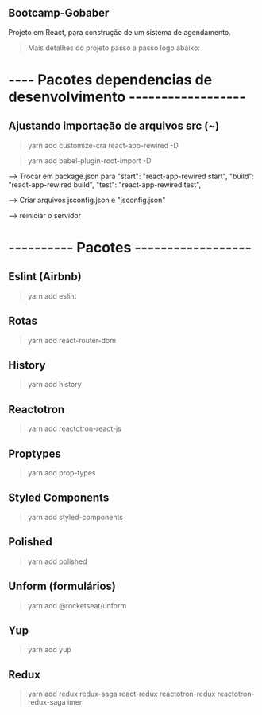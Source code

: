 ## Bootcamp-Gobaber

Projeto em React, para construção de um sistema de agendamento.

> Mais detalhes do projeto passo a passo logo abaixo:

# ---- Pacotes dependencias de desenvolvimento ------------------

## Ajustando importação de arquivos src (~)

> yarn add customize-cra react-app-rewired -D

> yarn add babel-plugin-root-import -D

--> Trocar em package.json para "start": "react-app-rewired start",
"build": "react-app-rewired build",
"test": "react-app-rewired test",

--> Criar arquivos jsconfig.json e "jsconfig.json"

--> reiniciar o servidor

# ---------- Pacotes ------------------

## Eslint (Airbnb)

> yarn add eslint

## Rotas

> yarn add react-router-dom

## History

> yarn add history

## Reactotron

> yarn add reactotron-react-js

## Proptypes

> yarn add prop-types

## Styled Components

> yarn add styled-components

## Polished

> yarn add polished

## Unform (formulários)

> yarn add @rocketseat/unform

## Yup

> yarn add yup

## Redux

> yarn add redux redux-saga react-redux reactotron-redux reactotron-redux-saga imer

##
